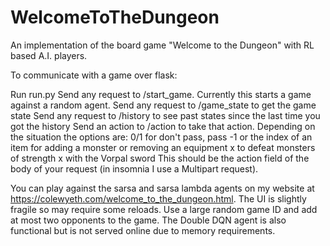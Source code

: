 # WelcomeToTheDungeon
An implementation of the board game "Welcome to the Dungeon" with RL based A.I. players.  

To communicate with a game over flask:

Run run.py
Send any request to /start_game. Currently this starts a game against a random agent.
Send any request to /game_state to get the game state
Send any request to /history to see past states since the last time you got the history
Send an action to /action to take that action. Depending on the situation the options are:
    0/1 for don't pass, pass
    -1 or the index of an item for adding a monster or removing an equipment
    x to defeat monsters of strength x with the Vorpal sword
This should be the action field of the body of your request (in insomnia I use a Multipart request).

You can play against the sarsa and sarsa lambda agents on my website at https://colewyeth.com/welcome_to_the_dungeon.html.
The UI is slightly fragile so may require some reloads. Use a large random game ID and add at most two opponents to the game.
The Double DQN agent is also functional but is not served online due to memory requirements.
